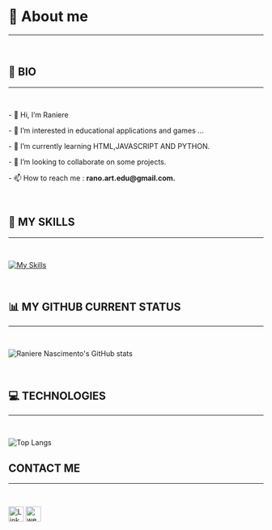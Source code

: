 # 👨 About me
<hr>
<br>

## 📝 BIO
<hr>
<br>

<p>- 👋 Hi, I’m Raniere </p>
<p>- 👀 I’m interested in  educational applications and games ...</p>
<p>- 🌱 I’m currently learning HTML,JAVASCRIPT AND PYTHON.</p>
<p>- 💞️ I’m looking to collaborate on some projects.</p>
<p>- 📫 How to reach me : <b>rano.art.edu@gmail.com.</b></p>
<!---
RanoArts/RanoArts is a ✨ special ✨ repository because its `README.md` (this file) appears on your GitHub profile.
You can click the Preview link to take a look at your changes.
--->
<br>

## 🚀 MY SKILLS 
<hr>
<br>

[![My Skills](https://skills.thijs.gg/icons?i=js,html,css,python)](https://skills.thijs.gg)

<br>

## 📊 MY GITHUB CURRENT STATUS
<hr>
<br>


![Raniere Nascimento's GitHub stats](https://github-readme-stats.vercel.app/api?username=RanoArts&show_icons=true&theme=chartreuse-dark)

<br>

## 💻 TECHNOLOGIES
<hr>
<br>

![Top Langs](https://github-readme-stats.vercel.app/api/top-langs/?username=RanoArts&layout=compact)
<br>

## CONTACT ME
<hr>
<br>

 [<img src='https://img.shields.io/badge/LinkedIn-0077B5?style=for-the-badge&logo=linkedin&logoColor=white' alt='Linkedin' height='30'>](https://www.linkedin.com/in/raniere-nascimento)
[<img src="https://img.shields.io/badge/website-000000?style=for-the-badge&logo=About.me&logoColor=white" alt='website' height='30'>](https://aprendajogando.com.br/)

